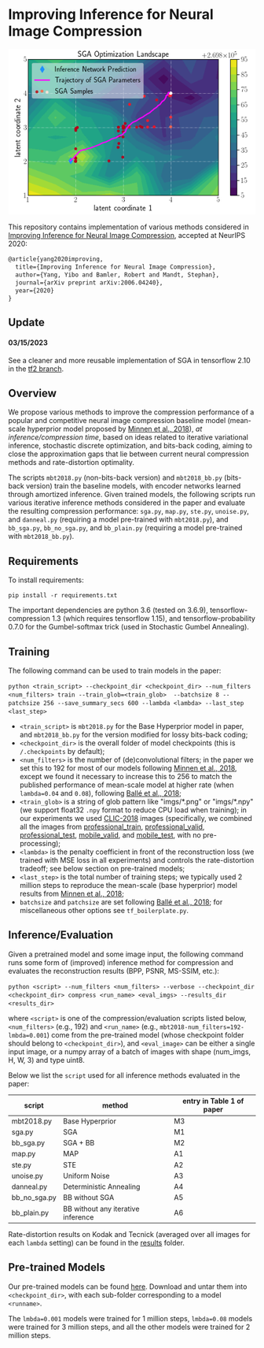 # Improving Inference for Neural Image Compression

![Example SGA optimization landscape](results/sga_landscape.png)

This repository contains implementation of various methods considered in [Improving Inference for Neural Image Compression](https://arxiv.org/abs/2006.04240),
accepted at NeurIPS 2020:
```
@article{yang2020improving,
  title={Improving Inference for Neural Image Compression},
  author={Yang, Yibo and Bamler, Robert and Mandt, Stephan},
  journal={arXiv preprint arXiv:2006.04240},
  year={2020}
}
```


## Update
#### 03/15/2023
See a cleaner and more reusable implementation of SGA in tensorflow 2.10 in the [tf2 branch](https://github.com/mandt-lab/improving-inference-for-neural-image-compression/tree/tf2).


## Overview
We propose various methods to improve the compression performance of a popular and competitive neural image compression baseline model
(mean-scale hyperprior model proposed by [Minnen et al., 2018](https://arxiv.org/abs/1809.02736)), *at inference/compression time*,
based on ideas related to iterative variational inference, stochastic discrete optimization, and bits-back coding,
aiming to close the approximation gaps that lie between current neural compression methods and rate-distortion optimality.

The scripts `mbt2018.py` (non-bits-back version) and `mbt2018_bb.py` (bits-back version) train the baseline models, with encoder networks
learned through amortized inference. Given trained models, the following scripts run various iterative inference methods considered in the paper
and evaluate the resulting compression performance: `sga.py`, `map.py`, `ste.py`, `unoise.py`, and `danneal.py`
 (requiring a model pre-trained with `mbt2018.py`), and `bb_sga.py`, `bb_no_sga.py`, and `bb_plain.py` (requiring a model pre-trained with `mbt2018_bb.py`).



## Requirements

To install requirements:

```setup
pip install -r requirements.txt
```
The important dependencies are python 3.6 (tested on 3.6.9), tensorflow-compression 1.3 (which requires tensorflow 1.15), and
tensorflow-probability 0.7.0 for the Gumbel-softmax trick (used in Stochastic Gumbel Annealing).


## Training
The following command can be used to train models in the paper:

`python <train_script> --checkpoint_dir <checkpoint_dir> --num_filters <num_filters> train --train_glob=<train_glob>  --batchsize 8 --patchsize 256 --save_summary_secs 600 --lambda <lambda> --last_step <last_step>`


* `<train_script>` is `mbt2018.py` for the Base Hyperprior model in paper, and `mbt2018_bb.py` for the version modified
for lossy bits-back coding;
* `<checkpoint_dir>` is the overall folder of model checkpoints (this is `/.checkpoints` by default);
* `<num_filters>` is the number of (de)convolutional filters; in the paper we set this to 192 for most of our models following [Minnen et al., 2018](https://arxiv.org/abs/1809.02736),
 except we found it necessary to increase this to 256 to match the published performance of mean-scale model at higher rate
 (when `lambda=0.04` and `0.08`), following [Ballé et al., 2018](https://arxiv.org/abs/1802.01436);
* `<train_glob>` is a string of glob pattern like "imgs/\*.png" or "imgs/\*.npy" (we support float32 `.npy` format to reduce CPU load when training);
in our experiments we used [CLIC-2018](https://www.compression.cc/2018/challenge/) images (specifically, we combined all the images from [professional_train](https://data.vision.ee.ethz.ch/cvl/clic/professional_train.zip),
[professional_valid](https://data.vision.ee.ethz.ch/cvl/clic/professional_valid.zip), [professional_test](https://data.vision.ee.ethz.ch/cvl/clic/test/professional_test.zip), [mobile_valid](https://data.vision.ee.ethz.ch/cvl/clic/mobile_valid.zip),
and [mobile_test](https://data.vision.ee.ethz.ch/cvl/clic/test/mobile_test.zip), with no pre-processing);
* `<lambda>` is the penalty coefficient in front of the reconstruction loss (we trained with MSE loss in all experiments) and controls the rate-distortion tradeoff;
see below section on pre-trained models;
* `<last_step>` is the total number of training steps; we typically used 2 million steps
 to reproduce the mean-scale (base hyperprior) model results from [Minnen et al., 2018](https://arxiv.org/abs/1809.02736);
* `batchsize` and `patchsize` are set following [Ballé et al., 2018](https://arxiv.org/abs/1802.01436);
 for miscellaneous other options see `tf_boilerplate.py`.


## Inference/Evaluation
Given a pretrained model and some image input, the following command runs some form of (improved) inference method for compression and evaluates the reconstruction results (BPP, PSNR, MS-SSIM, etc.):

`python <script> --num_filters <num_filters> --verbose --checkpoint_dir <checkpoint_dir> compress <run_name> <eval_imgs> --results_dir <results_dir>`

where `<script>` is one of the compression/evaluation scripts listed below, `<num_filters>` (e.g., 192) and `<run_name>` (e.g., `mbt2018-num_filters=192-lmbda=0.001`)
 come from the pre-trained model
 (whose checkpoint folder should belong to `<checkpoint_dir>`), and `<eval_image>` can be either a single input image,
 or a numpy array of a batch of images with shape (num_imgs, H, W, 3) and type uint8.

Below we list the `script` used for all inference methods evaluated in the paper:

| script               | method                         | entry in Table 1 of paper
| -------------------- | ------------------------------ | -------------------------
| mbt2018.py           | Base Hyperprior                | M3
| sga.py     | SGA                            | M1
| bb_sga.py  | SGA + BB                       | M2
| map.py| MAP                            | A1
| ste.py     | STE                            | A2
| unoise.py         | Uniform Noise                  | A3
| danneal.py  | Deterministic Annealing        | A4
| bb_no_sga.py       | BB without SGA                 | A5
| bb_plain.py           | BB without any iterative inference | A6

Rate-distortion results on Kodak and Tecnick (averaged over all images for each `lambda` setting) can be found in the
[results](https://github.com/mandt-lab/improving-inference-for-neural-image-compression/tree/main/results) folder.

## Pre-trained Models

Our pre-trained models can be found [here](https://drive.google.com/drive/folders/1XXdRz4fMmsRviDy6i0Jdh7raYU7N7sZB).
Download and untar them into `<checkpoint_dir>`, with each sub-folder corresponding to a model `<runname>`.

The `lmbda=0.001` models were trained for 1 million steps, `lmbda=0.08` models were trained for 3 million steps, and
all the other models were trained for 2 million steps.
